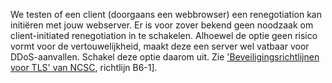 We testen of een client (doorgaans een webbrowser) een renegotiation kan initiëren met jouw webserver. Er is voor zover bekend geen noodzaak om client-initiated renegotiation in te schakelen. Alhoewel de optie geen risico vormt voor de vertouwelijkheid, maakt deze een server wel vatbaar voor DDoS-aanvallen. Schakel deze optie daarom uit. Zie ['Beveiligingsrichtlijnen voor TLS' van NCSC](https://www.ncsc.nl/actueel/whitepapers/ict-beveiligingsrichtlijnen-voor-transport-layer-security-tls.html), richtlijn B6-1].
